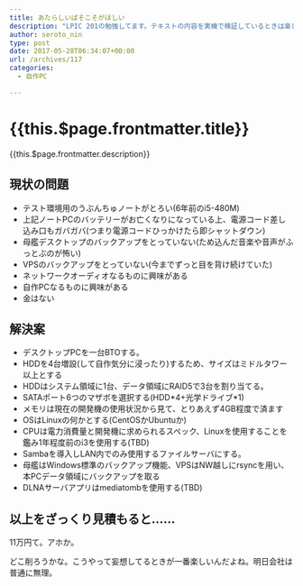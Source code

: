 ```yaml
---
title: あたらしいぱそこそがほしい
description: "LPIC 201の勉強してます。テキストの内容を実機で検証しているときは楽しいんだけど、細かいコマンドオプションなんかをテキストで暗記しているときはうつ病になる。｢ぐぐればよくないか｣が頭の中をぐるぐる回る。精神が限界を迎えてきたところで降って湧いて出た妄想が掲題の内容。"
author: seroto_nin
type: post
date: 2017-05-28T06:34:07+00:00
url: /archives/117
categories:
  - 自作PC

---
```

# {{this.$page.frontmatter.title}}

<Date/><ShowCategoriesOfPost/>

{{this.$page.frontmatter.description}}

<!--more-->

## 現状の問題

- テスト環境用のうぶんちゅノートがとろい(6年前のi5-480M)
- 上記ノートPCのバッテリーがお亡くなりになっている上、電源コード差し込み口もガバガバ(つまり電源コードひっかけたら即シャットダウン)
- 母艦デスクトップのバックアップをとっていない(ため込んだ音楽や音声がふっとぶのが怖い)
- VPSのバックアップをとっていない(今までずっと目を背け続けていた)
- ネットワークオーディオなるものに興味がある
- 自作PCなるものに興味がある
- 金はない

## 解決案

- デスクトップPCを一台BTOする。
- HDDを4台増設(して自作気分に浸ったり)するため、サイズはミドルタワー以上とする
- HDDはシステム領域に1台、データ領域にRAID5で3台を割り当てる。
- SATAポート6つのマザボを選択する(HDD\*4+光学ドライブ\*1)
- メモリは現在の開発機の使用状況から見て、とりあえず4GB程度で済ます
- OSはLinuxの何かとする(CentOSかUbuntuか)
- CPUは電力消費量と開発機に求められるスペック、Linuxを使用することを鑑み1年程度前のi3を使用する(TBD)
- Sambaを導入しLAN内でのみ使用するファイルサーバにする。
- 母艦はWindows標準のバックアップ機能、VPSはNW越しにrsyncを用い、本PCデータ領域にバックアップを取る
- DLNAサーバアプリはmediatombを使用する(TBD)

## 以上をざっくり見積もると……

11万円て。アホか。
  
どこ削ろうかな。こうやって妄想してるときが一番楽しいんだよね。明日会社は普通に無理。
